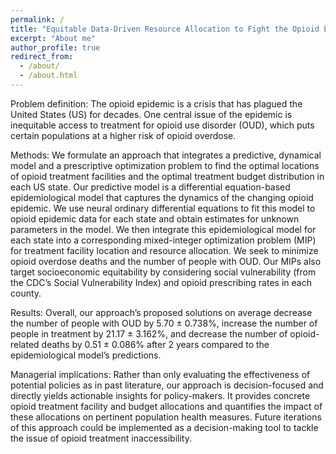```yaml
---
permalink: /
title: "Equitable Data-Driven Resource Allocation to Fight the Opioid Epidemic: A Mixed-Integer Optimization Approach"
excerpt: "About me"
author_profile: true
redirect_from: 
  - /about/
  - /about.html
---
```


Problem definition: The opioid epidemic is a crisis that has plagued the United States (US) for decades. One central issue of the epidemic is inequitable access to treatment for opioid use disorder (OUD), which puts certain populations at a higher risk of opioid overdose. 

Methods: We formulate an approach that integrates a predictive, dynamical model and a prescriptive optimization problem to find the optimal locations of opioid treatment facilities and the optimal treatment budget distribution in each US state. Our predictive model is a differential equation-based epidemiological model that captures the dynamics of the changing opioid epidemic. We use neural ordinary differential equations to fit this model to opioid epidemic data for each state and obtain estimates for unknown parameters in the model. We then integrate this epidemiological model for each state into a corresponding mixed-integer optimization problem (MIP) for treatment facility location and resource allocation. We seek to minimize opioid overdose deaths and the number of people with OUD. Our MIPs also target socioeconomic equitability by considering social vulnerability (from the CDC’s Social Vulnerability Index) and opioid prescribing rates in each county. 

Results: Overall, our approach’s proposed solutions on average decrease the number of people with OUD by 5.70 ± 0.738%, increase the number of people in treatment by 21.17 ± 3.162%, and decrease the number of opioid-related deaths by 0.51 ± 0.086% after 2 years compared to the epidemiological model’s predictions. 

Managerial implications: Rather than only evaluating the effectiveness of potential policies as in past literature, our approach is decision-focused and directly yields actionable insights for policy-makers. It provides concrete opioid treatment facility and budget allocations and quantifies the impact of these allocations on pertinent population health measures. Future iterations of this approach could be implemented as a decision-making tool to tackle the issue of opioid treatment inaccessibility.
